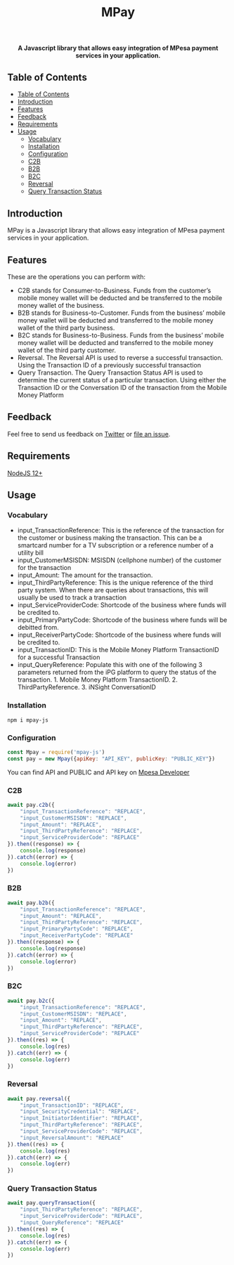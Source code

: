 <h1 align="center"> MPay </h1> <br>

<h4 align="center">A Javascript library that allows easy integration of MPesa payment services in your application.</h4>

<!-- START doctoc generated TOC please keep comment here to allow auto update -->
<!-- DON'T EDIT THIS SECTION, INSTEAD RE-RUN doctoc TO UPDATE -->
## Table of Contents

- [Table of Contents](#table-of-contents)
- [Introduction](#introduction)
- [Features](#features)
- [Feedback](#feedback)
- [Requirements](#requirements)
- [Usage](#usage)
  - [Vocabulary](#vocabulary)
  - [Installation](#installation)
  - [Configuration](#configuration)
  - [C2B](#c2b)
  - [B2B](#b2b)
  - [B2C](#b2c)
  - [Reversal](#reversal)
  - [Query Transaction Status](#query-transaction-status)

<!-- END doctoc generated TOC please keep comment here to allow auto update -->

## Introduction

MPay is a Javascript library that allows easy integration of MPesa payment services in your application.


## Features

These are the operations you can perform with:

* C2B stands for Consumer-to-Business. Funds from the customer’s mobile money wallet will be deducted and be transferred to the mobile money wallet of the business.
* B2B stands for Business-to-Customer. Funds from the business’ mobile money wallet will be deducted and transferred to the mobile money wallet of the third party business.
* B2C stands for Business-to-Business. Funds from the business’ mobile money wallet will be deducted and transferred to the mobile money wallet of the third party customer.
* Reversal. The Reversal API is used to reverse a successful transaction. Using the Transaction ID of a previously successful transaction
* Query Transaction. The Query Transaction Status API is used to determine the current status of a particular transaction. Using either the Transaction ID or the Conversation ID of the transaction from the Mobile Money Platform

## Feedback

Feel free to send us feedback on [Twitter](https://twitter.com/mpay) or [file an issue](https://github.com/cazanca/mpay-js/issues/new).

## Requirements
[NodeJS 12+](https://nodejs.org/en/)

## Usage

### Vocabulary

* input_TransactionReference: This is the reference of the transaction for the customer or business making the transaction. This can be a smartcard number for a TV subscription or a reference number of a utility bill
* input_CustomerMSISDN: MSISDN (cellphone number) of the customer for the transaction
* input_Amount: The amount for the transaction.
* input_ThirdPartyReference: This is the unique reference of the third party system. When there are queries about transactions, this will usually be used to track a transaction
* input_ServiceProviderCode: Shortcode of the business where funds will be credited to.
* input_PrimaryPartyCode: Shortcode of the business where funds will be debitted from.
* input_ReceiverPartyCode: Shortcode of the business where funds will be credited to.
* input_TransactionID: This is the Mobile Money Platform TransactionID for a successful Transaction
* input_QueryReference: Populate this with one of the following 3 parameters returned from the iPG platform to query the status of the transaction. 1. Mobile Money Platform TransactionID. 2. ThirdPartyReference. 3. iNSight ConversationID

### Installation
```
npm i mpay-js
```
### Configuration

```javascript
const Mpay = require('mpay-js')
const pay = new Mpay({apiKey: "API_KEY", publicKey: "PUBLIC_KEY"})
```
You can find API and PUBLIC and API key on [Mpesa Developer](https://developer.mpesa.vm.co.mz/)

### C2B

```javascript
await pay.c2b({
    "input_TransactionReference": "REPLACE",
    "input_CustomerMSISDN": "REPLACE",
    "input_Amount": "REPLACE",
    "input_ThirdPartyReference": "REPLACE",
    "input_ServiceProviderCode": "REPLACE"
}).then((response) => {
    console.log(response)
}).catch((error) => {
    console.log(error)
})
```

### B2B

```javascript
await pay.b2b({
    "input_TransactionReference": "REPLACE",
    "input_Amount": "REPLACE",
    "input_ThirdPartyReference": "REPLACE",
    "input_PrimaryPartyCode": "REPLACE",
    "input_ReceiverPartyCode": "REPLACE"
}).then((response) => {
    console.log(response)
}).catch((error) => {
    console.log(error)
})
```

### B2C

```javascript
await pay.b2c({
    "input_TransactionReference": "REPLACE",
    "input_CustomerMSISDN": "REPLACE",
    "input_Amount": "REPLACE",
    "input_ThirdPartyReference": "REPLACE",
    "input_ServiceProviderCode": "REPLACE"
}).then((res) => {
    console.log(res)
}).catch((err) => {
    console.log(err)
})
```
### Reversal

```javascript
await pay.reversal({
    "input_TransactionID": "REPLACE",
    "input_SecurityCredential": "REPLACE",
    "input_InitiatorIdentifier": "REPLACE",
    "input_ThirdPartyReference": "REPLACE",
    "input_ServiceProviderCode": "REPLACE",
    "input_ReversalAmount": "REPLACE"
}).then((res) => {
    console.log(res)
}).catch((err) => {
    console.log(err)
}) 
```

### Query Transaction Status

```javascript
await pay.queryTransaction({
    "input_ThirdPartyReference": "REPLACE",
    "input_ServiceProviderCode": "REPLACE",
    "input_QueryReference": "REPLACE"
}).then((res) => {
    console.log(res)
}).catch((err) => {
    console.log(err)
})
```